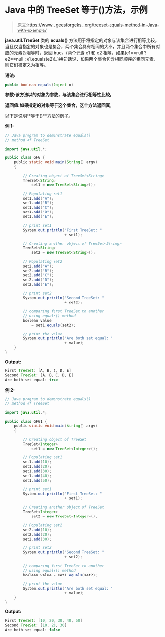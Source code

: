 # Java 中的 TreeSet 等于()方法，示例

> 原文:[https://www . geesforgeks . org/treeset-equals-method-in-Java-with-example/](https://www.geeksforgeeks.org/treeset-equals-method-in-java-with-example/)

**java.util.TreeSet** 类的 **equals()** 方法用于将指定的对象与该集合进行相等比较。当且仅当指定的对象也是集合，两个集合具有相同的大小，并且两个集合中所有对应的元素对相等时，返回 true。(两个元素 e1 和 e2 相等，如果(e1==null？e2==null : e1.equals(e2))。)换句话说，如果两个集合包含相同顺序的相同元素，则它们被定义为相等。

**语法:**

```java
public boolean equals(Object o)
```

**参数:**该方法以的**对象为参数，与该集合进行相等性比较。**

**返回值:**如果指定的对象等于这个集合，这个方法返回**真**。

以下是说明**等于()**方法的例子。

**例 1:**

```java
// Java program to demonstrate equals()
// method of TreeSet

import java.util.*;

public class GFG {
    public static void main(String[] argv)
    {

        // Creating object of TreeSet<String>
        TreeSet<String>
            set1 = new TreeSet<String>();

        // Populating set1
        set1.add("A");
        set1.add("B");
        set1.add("C");
        set1.add("D");
        set1.add("E");

        // print set1
        System.out.println("First TreeSet: "
                           + set1);

        // Creating another object of TreeSet<String>
        TreeSet<String>
            set2 = new TreeSet<String>();

        // Populating set2
        set2.add("A");
        set2.add("B");
        set2.add("C");
        set2.add("D");
        set2.add("E");

        // print set2
        System.out.println("Second TreeSet: "
                           + set2);

        // comparing first TreeSet to another
        // using equals() method
        boolean value
            = set1.equals(set2);

        // print the value
        System.out.println("Are both set equal: "
                           + value);
    }
}
```

**Output:**

```java
First TreeSet: [A, B, C, D, E]
Second TreeSet: [A, B, C, D, E]
Are both set equal: true

```

**例 2:**

```java
// Java program to demonstrate equals()
// method of TreeSet

import java.util.*;

public class GFG1 {
    public static void main(String[] argv)
    {

        // Creating object of TreeSet
        TreeSet<Integer>
            set1 = new TreeSet<Integer>();

        // Populating set1
        set1.add(10);
        set1.add(20);
        set1.add(30);
        set1.add(40);
        set1.add(50);

        // print set1
        System.out.println("First TreeSet: "
                           + set1);

        // Creating another object of TreeSet
        TreeSet<Integer>
            set2 = new TreeSet<Integer>();

        // Populating set2
        set2.add(10);
        set2.add(20);
        set2.add(30);

        // print set2
        System.out.println("Second TreeSet: "
                           + set2);

        // comparing first TreeSet to another
        // using equals() method
        boolean value = set1.equals(set2);

        // print the value
        System.out.println("Are both set equal: "
                           + value);
    }
}
```

**Output:**

```java
First TreeSet: [10, 20, 30, 40, 50]
Second TreeSet: [10, 20, 30]
Are both set equal: false

```